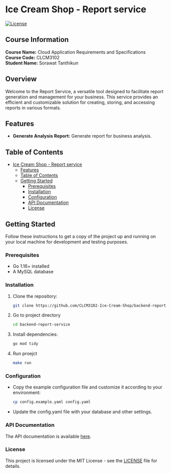 # Ice Cream Shop - Report service

[![License](https://img.shields.io/badge/License-MIT-blue.svg)](LICENSE)

## Course Information

**Course Name:** Cloud Application Requirements and Specifications  
**Course Code:** CLCM3102    
**Student Name:** Sorawat Tanthikun

## Overview
 
Welcome to the Report Service, a versatile tool designed to facilitate report generation and management for your business. This service provides an efficient and customizable solution for creating, storing, and accessing reports in various formats.

## Features

- **Generate Analysis Report:** Generate report for business analysis.

## Table of Contents

- [Ice Cream Shop - Report service](#ice-cream-shop---report-service)
  - [Features](#features)
  - [Table of Contents](#table-of-contents)
  - [Getting Started](#getting-started)
    - [Prerequisites](#prerequisites)
    - [Installation](#installation)
    - [Configuration](#configuration)
    - [API Documentation](#api-documentation)
    - [License](#license)

## Getting Started

Follow these instructions to get a copy of the project up and running on your local machine for development and testing purposes.

### Prerequisites

- Go 1.16+ installed
- A MySQL database

### Installation

1. Clone the repository:

   ```bash
   git clone https://github.com/CLCM3102-Ice-Cream-Shop/backend-report-service.git
   
   ```
2. Go to project directory
   ```bash
   cd backend-report-service
   ```
3. Install dependencies:
   ```bash
   go mod tidy
   ```
4. Run proejct
   ```bash
   make run
   ```
### Configuration
- Copy the example configuration file and customize it according to your environment:

    ```bash
    cp config.example.yaml config.yaml
    ```
- Update the config.yaml file with your database and other settings.

### API Documentation
The API documentation is available [here](https://satrawo38.atlassian.net/wiki/spaces/CP/pages/4555062/API+Specification).

### License
This project is licensed under the MIT License - see the [LICENSE](LICENSE.md) file for details.

